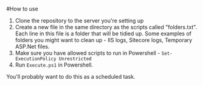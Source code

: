 #How to use
1. Clone the repository to the server you're setting up
2. Create a new file in the same directory as the scripts called "folders.txt". Each line in this file is a folder that will be tidied up. Some examples of folders you might want to clean up - IIS logs, Sitecore logs, Temporary ASP.Net files. 
3. Make sure you have allowed scripts to run in Powershell - `Set-ExecutionPolicy Unrestricted`
4. Run `Execute.ps1` in Powershell.

You'll probably want to do this as a scheduled task. 
